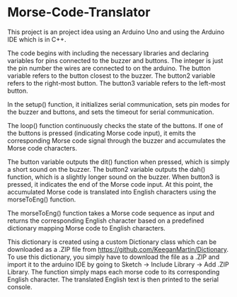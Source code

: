 # Morse-Code-Translator
This project is an project idea using an Arduino Uno and using the Arduino IDE which is in C++. 

The code begins with including the necessary libraries and declaring variables for pins connected to the buzzer and buttons. The integer is just the pin number the wires are connected to on the arduino. The button variable refers to the button closest to the buzzer. The button2 variable refers to the right-most button. The button3 variable refers to the left-most button.

In the setup() function, it initializes serial communication, sets pin modes for the buzzer and buttons, and sets the timeout for serial communication.

The loop() function continuously checks the state of the buttons. If one of the buttons is pressed (indicating Morse code input), it emits the corresponding Morse code signal through the buzzer and accumulates the Morse code characters.

The button variable outputs the dit() function when pressed, which is simply a short sound on the buzzer. The button2 variable outputs the dah() function, which is a slightly longer sound on the buzzer. When button3 is pressed, it indicates the end of the Morse code input. At this point, the accumulated Morse code is translated into English characters using the morseToEng() function.

The morseToEng() function takes a Morse code sequence as input and returns the corresponding English character based on a predefined dictionary mapping Morse code to English characters.

This dictionary is created using a custom Dictionary class which can be downloaded as a .ZIP file from https://github.com/KeeganMartin/Dictionary. To use this dictionary, you simply have to download the file as a .ZIP and import it to the arduino IDE by going to Sketch -> Include Library -> Add .ZIP Library. The function simply maps each morse code to its corresponding English character.
The translated English text is then printed to the serial console.

